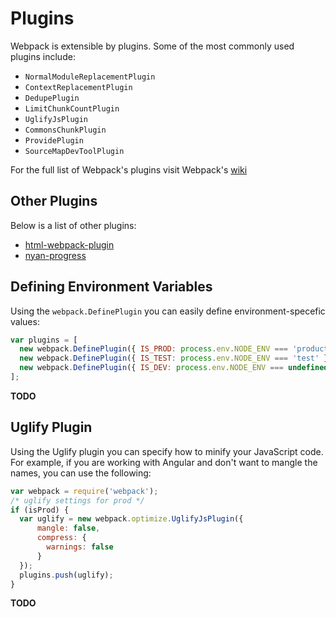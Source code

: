 # Plugins

Webpack is extensible by plugins. Some of the most commonly used plugins include:

- `NormalModuleReplacementPlugin`
- `ContextReplacementPlugin`
- `DedupePlugin`
- `LimitChunkCountPlugin`
- `UglifyJsPlugin`
- `CommonsChunkPlugin`
- `ProvidePlugin`
- `SourceMapDevToolPlugin`

For the full list of Webpack's plugins visit Webpack's [wiki](https://github.com/webpack/docs/wiki/list-of-plugins)

## Other Plugins

Below is a list of other plugins:

- [html-webpack-plugin](https://www.npmjs.com/package/html-webpack-plugin)
- [nyan-progress](https://github.com/alexkuz/nyan-progress-webpack-plugin)

## Defining Environment Variables

Using the `webpack.DefinePlugin` you can easily define environment-specefic values:

```javascript
var plugins = [
  new webpack.DefinePlugin({ IS_PROD: process.env.NODE_ENV === 'production' }),
  new webpack.DefinePlugin({ IS_TEST: process.env.NODE_ENV === 'test' }),
  new webpack.DefinePlugin({ IS_DEV: process.env.NODE_ENV === undefined }),
];
```
**TODO**

## Uglify Plugin

Using the Uglify plugin you can specify how to minify your JavaScript code. For example, if you are working with Angular and don't want to mangle the names, you can use the following:

```javascript
var webpack = require('webpack');
/* uglify settings for prod */
if (isProd) {
  var uglify = new webpack.optimize.UglifyJsPlugin({
      mangle: false,
      compress: {
        warnings: false
      }
  });
  plugins.push(uglify);
}
```

**TODO**

